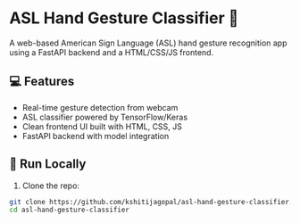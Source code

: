 # ASL Hand Gesture Classifier 🤟

A web-based American Sign Language (ASL) hand gesture recognition app using a FastAPI backend and a HTML/CSS/JS frontend.

## 💻 Features

- Real-time gesture detection from webcam
- ASL classifier powered by TensorFlow/Keras
- Clean frontend UI built with HTML, CSS, JS
- FastAPI backend with model integration

## 🚀 Run Locally

1. Clone the repo:

```bash
git clone https://github.com/kshitijagopal/asl-hand-gesture-classifier.git
cd asl-hand-gesture-classifier
